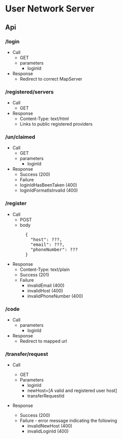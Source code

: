 # User Network Server

## Api

### /login
- Call
  - GET
  - parameters
    - loginId
- Response
  - Redirect to correct MapServer

### /registered/servers
- Call
  - GET
- Response
  - Content-Type: text/html
  - Links to public registered providers

### /un/claimed
- Call
  - GET
  - parameters
    - loginId
- Response
  - Success (200)
  - Failure
  - loginIdHasBeenTaken (400)
  - loginIdFormatIsInvalid (400)

### /register
- Call
  - POST
  - body
    <pre>
      {
        "host": ???,
        "email": ???,
        "phoneNumber": ???
      }
    </pre>
- Response
  - Content-Type: text/plain
  - Success (201)
  - Failure
    - invalidEmail (400)
    - invalidHost (400)
    - invalidPhoneNumber (400)

### /code
- Call
  - parameters
    - loginId
- Response
  - Redirect to mapped url

### /transfer/request
- Call
  - GET
  - Parameters
    - loginId
    - newHost=[A valid and registered user host]
    - transferRequestId

- Response
  - Success (200)
  - Failure - error message indicating the following
    - invalidNewHost (400)
    - invalidLoginId (400)

